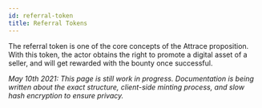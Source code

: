 ```yaml
---
id: referral-token
title: Referral Tokens
---
```


The referral token is one of the core concepts of the Attrace proposition. With this token, the actor obtains the right to promote a digital asset of a seller, and will get rewarded with the bounty once successful.

_May 10th 2021: This page is still work in progress. Documentation is being written about the exact structure, client-side minting process, and slow hash encryption to ensure privacy._

